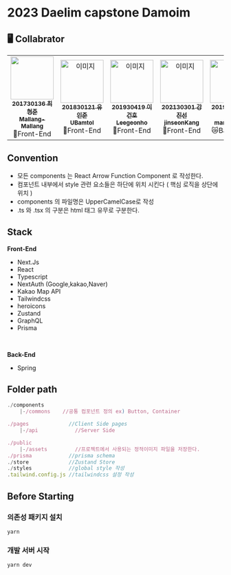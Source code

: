 # 2023 Daelim capstone Damoim

## 🖥️ Collabrator

<table align="center">
  <tr>
    <td align="center"><a href="https://github.com/Mallang-Mallang"><img src="https://avatars.githubusercontent.com/u/70959328?v=4" width="100px;" alt=""/><br /><sub><b>201730136 최형준<br>Mallang-Mallang</b></sub></a><br />🦄Front-End</td>
    <td align="center"><a href="https://github.com/UBamtol"><img src="https://avatars.githubusercontent.com/u/98325285?v=4" width="100px;" alt="이미지"/><br /><sub><b>201830121 유인준<br>UBamtol</b></sub></a><br />🦄Front-End</td>
    <td align="center"><a href="https://github.com/leegeonho1"><img src="https://avatars.githubusercontent.com/u/118963538?v=4" width="100px;" alt="이미지"/><br /><sub><b>201930419 이건호<br>Leegeonho</b></sub></a><br />🦄Front-End</td>
    <td align="center"><a href="https://github.com/jinseonKang"><img src="https://avatars.githubusercontent.com/u/126742685?v=4" width="100px;" alt="이미지"/><br /><sub><b>202130301 강진선<br>jinseonKang</b></sub></a><br />🦄Front-End</td>
<td align="center"><a href="https://github.com/mareto1017"><img src="https://avatars.githubusercontent.com/u/114148569?v=4" width="100px;" alt="이미지"/><br /><sub><b>201930110 박상진<br>mareto1017</b></sub></a><br />😿Back-End</td>
</table>

## Convention

- 모든 components 는 React Arrow Function Component 로 작성한다.
- 컴포넌트 내부에서 style 관련 요소들은 하단에 위치 시킨다 ( 핵심 로직을 상단에 위치 )
- components 의 파일명은 UpperCamelCase로 작성
- .ts 와 .tsx 의 구분은 html 태그 유무로 구분한다.

## Stack

**Front-End**
- Next.Js
- React
- Typescript
- NextAuth (Google,kakao,Naver)
- Kakao Map API
- Tailwindcss
- heroicons
- Zustand
- GraphQL
- Prisma

<br>

**Back-End**
- Spring

## Folder path

```js
./components
	|-/commons	  //공통 컴포넌트 정의 ex) Button, Container

./pages             //Client Side pages
	|-/api            //Server Side

./public
	|-/assets         //프로젝트에서 사용되는 정적이미지 파일을 저장한다.
./prisma            //prisma schema
./store             //Zustand Store
./styles            //global style 작성
.tailwind.config.js //tailwindcss 설정 작성
```

## Before Starting

### 의존성 패키지 설치

```
yarn
```

### 개발 서버 시작

```
yarn dev
```
